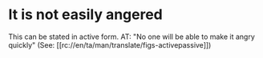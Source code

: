 # It is not easily angered

This can be stated in active form. AT: "No one will be able to make it angry quickly" (See: [[rc://en/ta/man/translate/figs-activepassive]])

